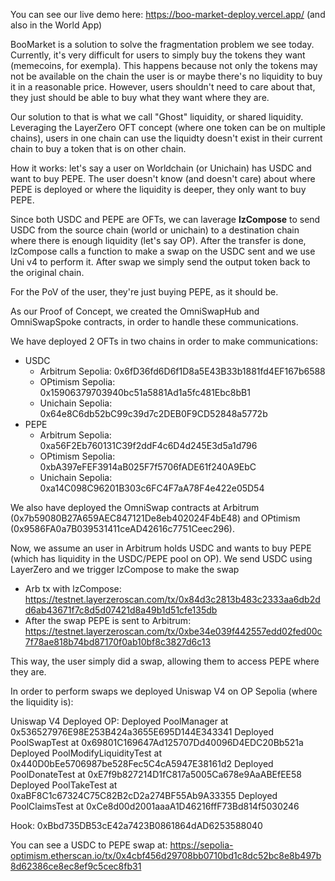 You can see our live demo here: https://boo-market-deploy.vercel.app/ (and also in the World App)

BooMarket is a solution to solve the fragmentation problem we see today. Currently, it's very difficult for users to simply buy the tokens they want (memecoins, for exempla). 
This happens because not only the tokens may not be available on the chain the user is or maybe there's no liquidity to buy it in a reasonable price. However, users shouldn't need to care about that, they just should be able to buy what they want where they are.

Our solution to that is what we call "Ghost" liquidity, or shared liquidity. Leveraging the LayerZero OFT concept (where one token can be on multiple chains), users in one chain can use the liquidty doesn't exist in their current chain to buy a token that is on other chain.

How it works: let's say a user on Worldchain (or Unichain) has USDC and want to buy PEPE. The user doesn't know (and doesn't care) about where PEPE is deployed or where the liquidity is deeper, they only want to buy PEPE.

Since both USDC and PEPE are OFTs, we can laverage **lzCompose** to send USDC from the source chain (world or unichain) to a destination chain where there is enough liquidity (let's say OP). After the transfer is done, lzCompose calls a function to make a swap on the USDC sent and we use Uni v4 to perform it. After swap we simply send the output token back to the original chain.

For the PoV of the user, they're just buying PEPE, as it should be.

As our Proof of Concept, we created the OmniSwapHub and OmniSwapSpoke contracts, in order to handle these communications.

We have deployed 2 OFTs in two chains in order to make communications:

- USDC
  -  Arbitrum Sepolia: 0x6fD36fd6D6f1D8a5E43B33b1881fd4EF167b6588
  -  OPtimism Sepolia: 0x15906379703940bc51a5881Ad1a5fc481Ebc8bB1
  -  Unichain Sepolia: 0x64e8C6db52bC99c39d7c2DEB0F9CD52848a5772b
- PEPE
  -  Arbitrum Sepolia: 0xa56F2Eb760131C39f2ddF4c6D4d245E3d5a1d796
  -  OPtimism Sepolia: 0xbA397eFEF3914aB025F7f5706fADE61f240A9EbC
  -  Unichain Sepolia: 0xa14C098C96201B303c6FC4F7aA78F4e422e05D54

We also have deployed the OmniSwap contracts at Arbitrum (0x7b59080B27A659AEC847121De8eb402024F4bE48) and OPtimism (0x9586FA0a7B039531411ceAD42616c7751Ceec296).

Now, we assume an user in Arbitrum holds USDC and wants to buy PEPE (which has liquidity in the USDC/PEPE pool on OP). We send USDC using LayerZero and we trigger lzCompose to make the swap
- Arb tx with lzCompose: https://testnet.layerzeroscan.com/tx/0x84d3c2813b483c2333aa6db2dd6ab43671f7c8d5d07421d8a49b1d51cfe135db
- After the swap PEPE is sent to Arbitrum: https://testnet.layerzeroscan.com/tx/0xbe34e039f442557edd02fed00c7f78ae818b74bd87170f0ab10bf8c3827d6c13

This way, the user simply did a swap, allowing them to access PEPE where they are.

In order to perform swaps we deployed Uniswap V4 on OP Sepolia (where the liquidity is):

Uniswap V4 Deployed OP:
  Deployed PoolManager at 0x536527976E98E253B424a3655E695D144E343341
  Deployed PoolSwapTest at 0x69801C169647Ad125707Dd40096D4EDC20Bb521a
  Deployed PoolModifyLiquidityTest at 0x440D0bEe5706987be528Fec5C4cA5947E38161d2
  Deployed PoolDonateTest at 0xE7f9b827214D1fC817a5005Ca678e9AaABEfEE58
  Deployed PoolTakeTest at 0xaBF8C1c67324C75C82B2cD2a274BF55Ab9A33355
  Deployed PoolClaimsTest at 0xCe8d00d2001aaaA1D46216ffF73Bd814f5030246

Hook: 0xBbd735DB53cE42a7423B0861864dAD6253588040

You can see a USDC to PEPE swap at: https://sepolia-optimism.etherscan.io/tx/0x4cbf456d29708bb0710bd1c8dc52bc8e8b497b8d62386ce8ec8ef9c5cec8fb31







